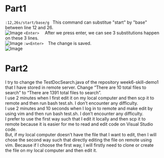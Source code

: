 # Part1
```:12,26s/start/base/g ``` 
This command can substitue "start" by "base" between line 12 and 26.<br>
![Image](Picture1.png)
 ```<Enter>  ``` After we press enter, we can see 3 substitutions happen on these 3 lines.<br>
![Image](Picture2.png)
 ```:w<Enter>  ```The change is saved. <br>
![Image](Picture3.png)
# Part2
I try to change the TestDocSearch.java of the repository week6-skill-demo1 that I have stored in remote server. Change “There are 10 total files to search” to “There are 1391 total files to search”.<br>
I use 2 minutes when I first edit it on my local computer and then scp it to remote and then run bash test.sh. I don’t encounter any difficulty.<br>
I use 2 minutes and 10 seconds when I log in to remote and make edit by using vim and then run bash test.sh. I don’t encounter any difficulty.<br>
I prefer to use the first way such that I edit it locally and then scp it to remote because it is easier for me to read and edit code on Visual Studio code.<br>
But, if my local computer doesn’t have the file that I want to edit, then I will chose the second way such that directly editing the file on remote using vim. Because if I choose the first way, I will firstly need to clone or create the file on my local computer and then edit it.<br>
